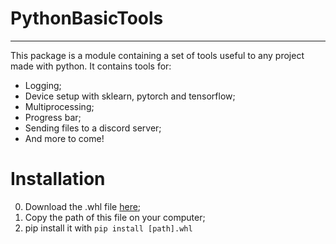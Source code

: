 # PythonBasicTools
---------------------------------------------------------------------------

This package is a module containing a set of tools useful to any project made with python. 
It contains tools for:
- Logging;
- Device setup with sklearn, pytorch and tensorflow;
- Multiprocessing;
- Progress bar;
- Sending files to a discord server;
- And more to come!


# Installation

0. Download the .whl file [here](https://github.com/JeremieGince/PythonBasicTools/dist/PythonBasicTools-0.0.0.1-py3-none-any.whl);
1. Copy the path of this file on your computer;
2. pip install it with ``` pip install [path].whl ```
